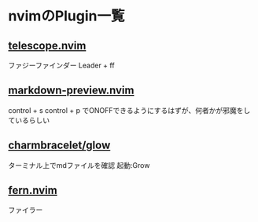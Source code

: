# nvimのPlugin一覧
## [telescope.nvim](https://github.com/nvim-telescope/telescope.nvim)
ファジーファインダー
Leader + ff

## [markdown-preview.nvim](https://github.com/iamcco/markdown-preview.nvim)
control + s
control + p でONOFFできるようにするはずが、何者かが邪魔をしているらしい

## [charmbracelet/glow](https://github.com/charmbracelet/glow)
ターミナル上でmdファイルを確認
起動:Grow

## [fern.nvim](https://github.com/lambdalisue/fern.vim)
ファイラー
